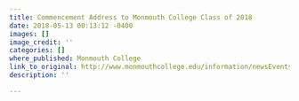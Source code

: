 ```yaml
---
title: Commencement Address to Monmouth College Class of 2018
date: 2018-05-13 00:13:12 -0400
images: []
image_credit: ''
categories: []
where_published: Monmouth College
link_to_original: http://www.monmouthcollege.edu/information/newsEvents/newsDetails.aspx?Channel=%2FChannels%2FCampus+Wide&WorkflowItemID=2e5abd8b-13fb-4651-9b66-9059fbca6e76
description: ''

---
```

